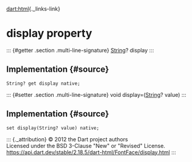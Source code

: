 [dart:html](../../dart-html/dart-html-library){._links-link}

display property
================

::: {#getter .section .multi-line-signature}
[String](../../dart-core/string-class)? display
:::

Implementation {#source}
--------------

``` {.language-dart data-language="dart"}
String? get display native;
```

::: {#setter .section .multi-line-signature}
void display=([String](../../dart-core/string-class)? value)
:::

Implementation {#source}
--------------

``` {.language-dart data-language="dart"}
set display(String? value) native;
```

::: {._attribution}
© 2012 the Dart project authors\
Licensed under the BSD 3-Clause \"New\" or \"Revised\" License.\
<https://api.dart.dev/stable/2.18.5/dart-html/FontFace/display.html>
:::
